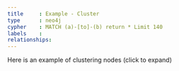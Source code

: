 ```yaml
---
title     : Example - Cluster
type      : neo4j
cypher    : MATCH (a)-[to]-(b) return * Limit 140
labels    :
relationships:
---
```


Here is an example of clustering nodes (click to expand)

<script>

function afterLoad() {
    neo.cluster_By_Group('RISK')
    //neo.viz._network.clusterOutliers()
    console.log(neo.viz._network.getNodesInCluster('cidCluster'))
}
</script>